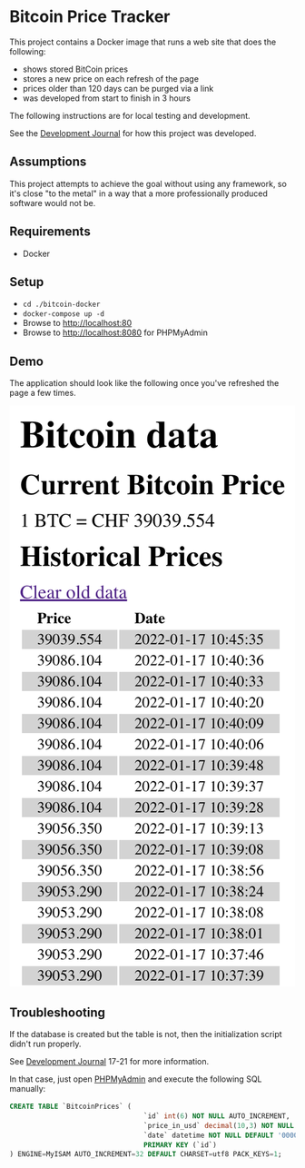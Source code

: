 # Bitcoin Price Tracker

This project contains a Docker image that runs a web site that does
the following:

- shows stored BitCoin prices
- stores a new price on each refresh of the page
- prices older than 120 days can be purged via a link
- was developed from start to finish in 3 hours

The following instructions are for local testing and development.

See the [Development Journal](dev-notes.md) for how this project was developed.

## Assumptions

This project attempts to achieve the goal without using any framework, so it's
close "to the metal" in a way that a more professionally produced software would
not be.

## Requirements

- Docker

## Setup

- `cd ./bitcoin-docker`
- `docker-compose up -d`
- Browse to [http://localhost:80](http://localhost:80)
- Browse to [http://localhost:8080](http://localhost:8080) for PHPMyAdmin

## Demo

The application should look like the following once you've refreshed the page a few times.

![](docs/assets/Screenshot.png)

## Troubleshooting

If the database is created but the table is not, then the initialization script didn't run properly.

See [Development Journal](dev-notes.md) 17-21 for more information.

In that case, just open [PHPMyAdmin](http://localhost:8080) and execute the following SQL manually:

```sql
CREATE TABLE `BitcoinPrices` (
                                 `id` int(6) NOT NULL AUTO_INCREMENT,
                                 `price_in_usd` decimal(10,3) NOT NULL DEFAULT '',
                                 `date` datetime NOT NULL DEFAULT '0000-00-00 00:00:00',
                                 PRIMARY KEY (`id`)
) ENGINE=MyISAM AUTO_INCREMENT=32 DEFAULT CHARSET=utf8 PACK_KEYS=1;
```